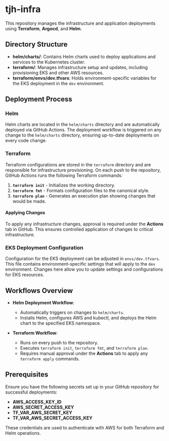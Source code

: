 # tjh-infra

This repository manages the infrastructure and application deployments using **Terraform**, **Argocd**, and **Helm**.

## Directory Structure

- **helm/charts/**: Contains Helm charts used to deploy applications and services to the Kubernetes cluster.
- **terraform/**: Manages infrastructure setup and updates, including provisioning EKS and other AWS resources.
- **terraform/envs/dev.tfvars**: Holds environment-specific variables for the EKS deployment in the `dev` environment.

## Deployment Process

### Helm

Helm charts are located in the `helm/charts` directory and are automatically deployed via GitHub Actions. The deployment workflow is triggered on any change to the `helm/charts` directory, ensuring up-to-date deployments on every code change.

### Terraform

Terraform configurations are stored in the `terraform` directory and are responsible for infrastructure provisioning. On each push to the repository, GitHub Actions runs the following Terraform commands:

1. **`terraform init`** - Initializes the working directory.
2. **`terraform fmt`** - Formats configuration files to the canonical style.
3. **`terraform plan`** - Generates an execution plan showing changes that would be made.

#### Applying Changes

To apply any infrastructure changes, approval is required under the **Actions** tab in GitHub. This ensures controlled application of changes to critical infrastructure.

### EKS Deployment Configuration

Configuration for the EKS deployment can be adjusted in `envs/dev.tfvars`. This file contains environment-specific settings that will apply to the `dev` environment. Changes here allow you to update settings and configurations for EKS resources.

## Workflows Overview

- **Helm Deployment Workflow**:
  - Automatically triggers on changes to `helm/charts`.
  - Installs Helm, configures AWS and kubectl, and deploys the Helm chart to the specified EKS namespace.

- **Terraform Workflow**:
  - Runs on every push to the repository.
  - Executes `terraform init`, `terraform fmt`, and `terraform plan`.
  - Requires manual approval under the **Actions** tab to apply any `terraform apply` commands.

## Prerequisites

Ensure you have the following secrets set up in your GitHub repository for successful deployments:
- **AWS_ACCESS_KEY_ID**
- **AWS_SECRET_ACCESS_KEY**
- **TF_VAR_AWS_SECRET_KEY**
- **TF_VAR_AWS_SECRET_ACCESS_KEY**

These credentials are used to authenticate with AWS for both Terraform and Helm operations.
